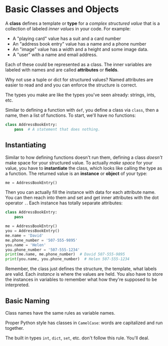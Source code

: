 # Basic Classes and Objects

A **class** defines a template or **type** for a _complex structured value_ that is a collection of labeled _inner values_ in your code.
For example:

* A "playing card" value has a suit and a card number
* An "address book entry" value has a name and a phone number
* An "image" value has a width and a height and some image data.
* A "user" with a name and email address.

Each of these could be represented as a class.
The inner variables are labeled with names and are called **attributes** or **fields**.

Why not use a tuple or dict for structured values?
Named attributes are easier to read and and you can enforce the structure is correct.

The types you make are like the types you've seen already: strings, ints, etc.

Similar to defining a function with `def`, you define a class via `class`, then a name, then a list of functions.
To start, we'll have no functions:

```py
class AddressBookEntry:
    pass  # A statement that does nothing.
```

## Instantiating

Similar to how defining functions doesn't run them, defining a class _doesn't_ make space for your structured value.
To actually _make space_ for your value, you have to **instantiate** the class, which looks like calling the type as a function.
The returned value is an **instance** or **object** of your type:

```python
me = AddressBookEntry()
```

Then you can actually fill the instance with data for each attribute name.
You can then reach into them and set and get inner attributes with the dot operator `.`.
Each instance has totally separate attributes:

```py
class AddressBookEntry:
    pass

me = AddressBookEntry()
you = AddressBookEntry()
me.name = 'David'
me.phone_number = '507-555-9895'
you.name = 'Helen'
you.phone_number = '507-555-1234'
print(me.name, me.phone_number)  # David 507-555-9895
print(you.name, you.phone_number)  # Helen 507-555-1234
```

Remember, the class just defines the structure, the template, what labels are valid.
Each _instance_ is where the values are held.
You also have to store the instances in variables to remember what how they're supposed to be interpreted.

## Basic Naming

Class names have the same rules as variable names.

Proper Python style has classes in `CamelCase`:
words are capitalized and run together.

The built in types `int`, `dict`, `set`, etc. don't follow this rule.
You'll deal.
